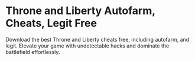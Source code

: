 # Throne and Liberty Autofarm, Cheats, Legit Free
Download the best Throne and Liberty cheats free, including autofarm, and legit. Elevate your game with undetectable hacks and dominate the battlefield effortlessly.
